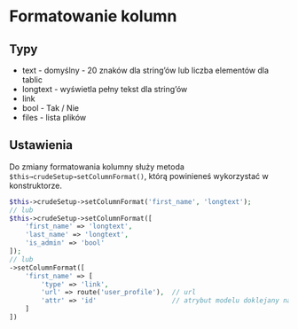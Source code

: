 Formatowanie kolumn
===

## Typy

* text - domyślny - 20 znaków dla string’ów lub liczba elementów dla tablic
* longtext - wyświetla pełny tekst dla string’ów
* link
* bool - Tak / Nie
* files - lista plików

## Ustawienia

Do zmiany formatowania kolumny służy metoda `$this→crudeSetup→setColumnFormat()`, którą powinieneś wykorzystać w konstruktorze.

```php
$this->crudeSetup->setColumnFormat('first_name', 'longtext');
// lub
$this->crudeSetup->setColumnFormat([
    'first_name' => 'longtext',
    'last_name' => 'longtext',
    'is_admin' => 'bool'
]);
// lub
->setColumnFormat([
    'first_name' => [
        'type' => 'link',
        'url' => route('user_profile'),  // url
        'attr' => 'id'                   // atrybut modelu doklejany na końcu adresu
    ]
])
```
